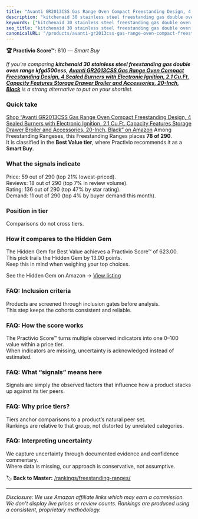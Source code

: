 ```yaml
---
title: "Avanti GR2013CSS Gas Range Oven Compact Freestanding Design, 4 Sealed Burners with Electronic Ignition, 2.1 Cu.Ft. Capacity Features Storage Drawer Broiler and Accessories, 20-Inch, Black"
description: "kitchenaid 30 stainless steel freestanding gas double oven range kfgd500ess: Data-driven within Best Value ranking using the Practivio Score™. Positioned by qu…"
keywords: ["kitchenaid 30 stainless steel freestanding gas double oven range kfgd500ess"]
seo_title: "kitchenaid 30 stainless steel freestanding gas double oven range kfgd500ess — Smart Buy Best Value (2025)"
canonicalURL: "/products/avanti-gr2013css-gas-range-oven-compact-freestanding-design-4-sealed-burners-with-electronic-ignition-21-cuft-capacity-features-storage-drawer-broiler-and-accessories-20-inch-black-B00NTOBOCM/"
---
```


**🏆 Practivio Score™:** 610 — _Smart Buy_


*If you're comparing **kitchenaid 30 stainless steel freestanding gas double oven range kfgd500ess**, **[Avanti GR2013CSS Gas Range Oven Compact Freestanding Design, 4 Sealed Burners with Electronic Ignition, 2.1 Cu.Ft. Capacity Features Storage Drawer Broiler and Accessories, 20-Inch, Black](https://www.amazon.com/dp/B00NTOBOCM?tag=practivio-20)** is a strong alternative to put on your shortlist.*
### Quick take
[Shop “Avanti GR2013CSS Gas Range Oven Compact Freestanding Design, 4 Sealed Burners with Electronic Ignition, 2.1 Cu.Ft. Capacity Features Storage Drawer Broiler and Accessories, 20-Inch, Black” on Amazon](https://www.amazon.com/dp/B00NTOBOCM?tag=practivio-20)
Among Freestanding Rangeses, this Freestanding Ranges places **78 of 290**.  
It is classified in the **Best Value tier**, where Practivio recommends it as a **Smart Buy**.

### What the signals indicate
Price: 59 out of 290 (top 21% lowest-priced).  
Reviews: 18 out of 290 (top 7% in review volume).  
Rating: 136 out of 290 (top 47% by star rating).  
Demand: 11 out of 290 (top 4% by buyer demand this month).

### Position in tier
Comparisons do not cross tiers.

### How it compares to the Hidden Gem
The Hidden Gem for Best Value achieves a Practivio Score™ of 623.00.  
This pick trails the Hidden Gem by 13.00 points.  
Keep this in mind when weighing your top choices.  

See the Hidden Gem on Amazon → [View listing](https://www.amazon.com/dp/B09JKLY86J?tag=practivio-20)

### FAQ: Inclusion criteria
Products are screened through inclusion gates before analysis.  
This step keeps the cohorts consistent and reliable.

### FAQ: How the score works
The Practivio Score™ turns multiple observed indicators into one 0–100 value within a price tier.  
When indicators are missing, uncertainty is acknowledged instead of estimated.

### FAQ: What “signals” means here
Signals are simply the observed factors that influence how a product stacks up against its tier peers.

### FAQ: Why price tiers?
Tiers anchor comparisons to a product’s natural peer set.  
Rankings are relative to that group, not distorted by unrelated categories.

### FAQ: Interpreting uncertainty
We capture uncertainty through documented evidence and confidence commentary.  
Where data is missing, our approach is conservative, not assumptive.


🏷️ **Back to Master:** [/rankings/freestanding-ranges/](/rankings/freestanding-ranges/)

---
_Disclosure: We use Amazon affiliate links which may earn a commission. We don’t display live prices or review counts. Rankings are produced using a consistent, proprietary methodology._
